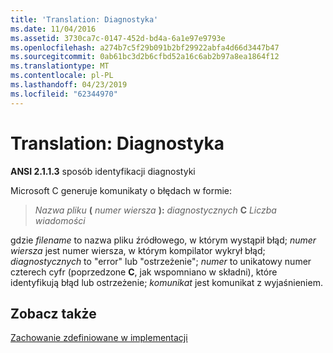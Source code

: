 ```yaml
---
title: 'Translation: Diagnostyka'
ms.date: 11/04/2016
ms.assetid: 3730ca7c-0147-452d-bd4a-6a1e97e9793e
ms.openlocfilehash: a274b7c5f29b091b2bf29922abfa4d66d3447b47
ms.sourcegitcommit: 0ab61bc3d2b6cfbd52a16c6ab2b97a8ea1864f12
ms.translationtype: MT
ms.contentlocale: pl-PL
ms.lasthandoff: 04/23/2019
ms.locfileid: "62344970"
---
```

# <a name="translation-diagnostics"></a>Translation: Diagnostyka

**ANSI 2.1.1.3** sposób identyfikacji diagnostyki

Microsoft C generuje komunikaty o błędach w formie:

> *Nazwa pliku* **(** *numer wiersza* **):** *diagnostycznych* **C**  <em>Liczba</em> *wiadomości*

gdzie *filename* to nazwa pliku źródłowego, w którym wystąpił błąd; *numer wiersza* jest numer wiersza, w którym kompilator wykrył błąd; *diagnostycznych* to "error" lub "ostrzeżenie"; *numer* to unikatowy numer czterech cyfr (poprzedzone **C**, jak wspomniano w składni), które identyfikują błąd lub ostrzeżenie; *komunikat* jest komunikat z wyjaśnieniem.

## <a name="see-also"></a>Zobacz także

[Zachowanie zdefiniowane w implementacji](../c-language/implementation-defined-behavior.md)
